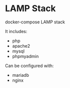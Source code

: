 # LAMP Stack
docker-compose LAMP stack

It includes:
 * php
 * apache2
 * mysql
 * phpmyadmin
 
Can be configured with:
 * mariadb
 * nginx

